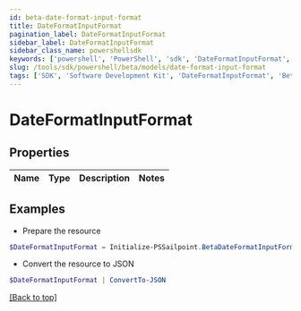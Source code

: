 ```yaml
---
id: beta-date-format-input-format
title: DateFormatInputFormat
pagination_label: DateFormatInputFormat
sidebar_label: DateFormatInputFormat
sidebar_class_name: powershellsdk
keywords: ['powershell', 'PowerShell', 'sdk', 'DateFormatInputFormat', 'BetaDateFormatInputFormat'] 
slug: /tools/sdk/powershell/beta/models/date-format-input-format
tags: ['SDK', 'Software Development Kit', 'DateFormatInputFormat', 'BetaDateFormatInputFormat']
---
```



# DateFormatInputFormat

## Properties

Name | Type | Description | Notes
------------ | ------------- | ------------- | -------------

## Examples

- Prepare the resource
```powershell
$DateFormatInputFormat = Initialize-PSSailpoint.BetaDateFormatInputFormat 
```

- Convert the resource to JSON
```powershell
$DateFormatInputFormat | ConvertTo-JSON
```


[[Back to top]](#) 

